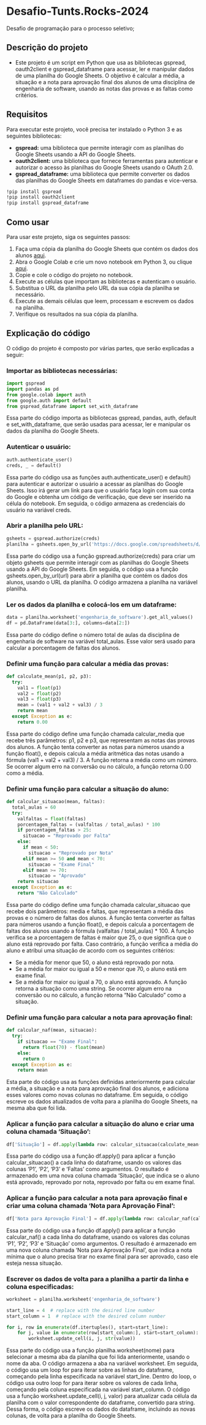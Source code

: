 # Desafio-Tunts.Rocks-2024
Desafio de programação para o processo seletivo;

## Descrição do projeto
- Este projeto é um script em Python que usa as bibliotecas gspread, oauth2client e gspread_dataframe para acessar, ler e manipular dados de uma planilha do Google Sheets. O objetivo é calcular a média, a situação e a nota para aprovação final dos alunos de uma disciplina de engenharia de software, usando as notas das provas e as faltas como critérios.

## Requisitos
Para executar este projeto, você precisa ter instalado o Python 3 e as seguintes bibliotecas:
- **gspread:** uma biblioteca que permite interagir com as planilhas do Google Sheets usando a API do Google Sheets.
- **oauth2client:** uma biblioteca que fornece ferramentas para autenticar e autorizar o acesso às planilhas do Google Sheets usando o OAuth 2.0.
- **gspread_dataframe:** uma biblioteca que permite converter os dados das planilhas do Google Sheets em dataframes do pandas e vice-versa.

```sh
!pip install gspread
!pip install oauth2client
!pip install gspread_dataframe
```

## Como usar
Para usar este projeto, siga os seguintes passos:

1. Faça uma cópia da planilha do Google Sheets que contém os dados dos alunos [aqui](https://docs.google.com/spreadsheets/d/11-IQ3x8gJIg-M6SUprNuQtfdxTLbNO0S5IYfFdtt3I4/edit#gid=195192560).
2. Abra o Google Colab e crie um novo notebook em Python 3, ou clique [aqui](https://colab.research.google.com/drive/1CuJISC0XalV5TQVBsWyCAXwKZeQGEM1f?usp=sharing).
3. Copie e cole o código do projeto no notebook.
4. Execute as células que importam as bibliotecas e autenticam o usuário.
5. Substitua o URL da planilha pelo URL da sua cópia da planilha se necessário.
6. Execute as demais células que leem, processam e escrevem os dados na planilha.
7. Verifique os resultados na sua cópia da planilha.

## Explicação do código
O código do projeto é composto por várias partes, que serão explicadas a seguir:

### Importar as bibliotecas necessárias:
```python
import gspread
import pandas as pd
from google.colab import auth
from google.auth import default
from gspread_dataframe import set_with_dataframe
```
Essa parte do código importa as bibliotecas gspread, pandas, auth, default e set_with_dataframe, que serão usadas para acessar, ler e manipular os dados da planilha do Google Sheets.

### Autenticar o usuário:
```python
auth.authenticate_user()
creds, _ = default()
```

Essa parte do código usa as funções auth.authenticate_user() e default() para autenticar e autorizar o usuário a acessar as planilhas do Google Sheets. Isso irá gerar um link para que o usuário faça login com sua conta do Google e obtenha um código de verificação, que deve ser inserido na célula do notebook. Em seguida, o código armazena as credenciais do usuário na variável creds.

### Abrir a planilha pelo URL:
```python
gsheets = gspread.authorize(creds)
planilha = gsheets.open_by_url('https://docs.google.com/spreadsheets/d/11-IQ3x8gJIg-M6SUprNuQtfdxTLbNO0S5IYfFdtt3I4/edit?usp=sharing')
```
Essa parte do código usa a função gspread.authorize(creds) para criar um objeto gsheets que permite interagir com as planilhas do Google Sheets usando a API do Google Sheets. Em seguida, o código usa a função gsheets.open_by_url(url) para abrir a planilha que contém os dados dos alunos, usando o URL da planilha. O código armazena a planilha na variável planilha.

### Ler os dados da planilha e colocá-los em um dataframe:
```python
data = planilha.worksheet('engenharia_de_software').get_all_values()
df = pd.DataFrame(data[3:], columns=data[2:])
```
Essa parte do código define o número total de aulas da disciplina de engenharia de software na variável total_aulas. Esse valor será usado para calcular a porcentagem de faltas dos alunos.

### Definir uma função para calcular a média das provas:
```python
def calculate_mean(p1, p2, p3):
  try:
    val1 = float(p1)
    val2 = float(p2)
    val3 = float(p3)
    mean = (val1 + val2 + val3) / 3
    return mean
  except Exception as e:
    return 0.00
```
Essa parte do código define uma função chamada calcular_media que recebe três parâmetros: p1, p2 e p3, que representam as notas das provas dos alunos. A função tenta converter as notas para números usando a função float(), e depois calcula a média aritmética das notas usando a fórmula (val1 + val2 + val3) / 3. A função retorna a média como um número. Se ocorrer algum erro na conversão ou no cálculo, a função retorna 0.00 como a média.

### Definir uma função para calcular a situação do aluno:
```python
def calcular_situacao(mean, faltas):
  total_aulas = 60
  try:
    valfaltas = float(faltas)
    porcentagem_faltas = (valfaltas / total_aulas) * 100
    if porcentagem_faltas > 25:
      situacao = "Reprovado por Falta"
    else:
      if mean < 50:
        situacao = "Reprovado por Nota"
      elif mean >= 50 and mean < 70:
        situacao = "Exame Final"
      elif mean >= 70:
        situacao = "Aprovado"
    return situacao
  except Exception as e:
    return "Não Calculado"
```
Essa parte do código define uma função chamada calcular_situacao que recebe dois parâmetros: media e faltas, que representam a média das provas e o número de faltas dos alunos. A função tenta converter as faltas para números usando a função float(), e depois calcula a porcentagem de faltas dos alunos usando a fórmula (valfaltas / total_aulas) * 100. A função verifica se a porcentagem de faltas é maior que 25, o que significa que o aluno está reprovado por falta. Caso contrário, a função verifica a média do aluno e atribui uma situação de acordo com os seguintes critérios:

- Se a média for menor que 50, o aluno está reprovado por nota.
- Se a média for maior ou igual a 50 e menor que 70, o aluno está em exame final.
- Se a média for maior ou igual a 70, o aluno está aprovado.
A função retorna a situação como uma string. Se ocorrer algum erro na conversão ou no cálculo, a função retorna “Não Calculado” como a situação.

### Definir uma função para calcular a nota para aprovação final:
```python
def calcular_naf(mean, situacao):
  try:
    if situacao == "Exame Final":
      return float(70) - float(mean)
    else:
      return 0
  except Exception as e:
    return mean
```
Esta parte do código usa as funções definidas anteriormente para calcular a média, a situação e a nota para aprovação final dos alunos, e adiciona esses valores como novas colunas no dataframe. Em seguida, o código escreve os dados atualizados de volta para a planilha do Google Sheets, na mesma aba que foi lida.

### Aplicar a função para calcular a situação do aluno e criar uma coluna chamada ‘Situação’:
```python
df['Situação'] = df.apply(lambda row: calcular_situacao(calculate_mean(row['P1'], row['P2'], row['P3']), row['Faltas']), axis=1)
```
Essa parte do código usa a função df.apply() para aplicar a função calcular_situacao() a cada linha do dataframe, usando os valores das colunas ‘P1’, ‘P2’, ‘P3’ e ‘Faltas’ como argumentos. O resultado é armazenado em uma nova coluna chamada ‘Situação’, que indica se o aluno está aprovado, reprovado por nota, reprovado por falta ou em exame final.

### Aplicar a função para calcular a nota para aprovação final e criar uma coluna chamada ‘Nota para Aprovação Final’:
```python
df['Nota para Aprovação Final'] = df.apply(lambda row: calcular_naf(calculate_mean(row['P1'], row['P2'], row['P3']), calcular_situacao(calculate_mean(row['P1'], row['P2'], row['P3']), row['Faltas'])), axis=1)
```
Essa parte do código usa a função df.apply() para aplicar a função calcular_naf() a cada linha do dataframe, usando os valores das colunas ‘P1’, ‘P2’, ‘P3’ e ‘Situação’ como argumentos. O resultado é armazenado em uma nova coluna chamada ‘Nota para Aprovação Final’, que indica a nota mínima que o aluno precisa tirar no exame final para ser aprovado, caso ele esteja nessa situação.

### Escrever os dados de volta para a planilha a partir da linha e coluna especificadas:
```python
worksheet = planilha.worksheet('engenharia_de_software')

start_line = 4  # replace with the desired line number
start_column = 1  # replace with the desired column number

for i, row in enumerate(df.itertuples(), start=start_line):
    for j, value in enumerate(row[start_column:], start=start_column):
        worksheet.update_cell(i, j, str(value))
```
Essa parte do código usa a função planilha.worksheet(nome) para selecionar a mesma aba da planilha que foi lida anteriormente, usando o nome da aba. O código armazena a aba na variável worksheet. Em seguida, o código usa um loop for para iterar sobre as linhas do dataframe, começando pela linha especificada na variável start_line. Dentro do loop, o código usa outro loop for para iterar sobre os valores de cada linha, começando pela coluna especificada na variável start_column. O código usa a função worksheet.update_cell(i, j, valor) para atualizar cada célula da planilha com o valor correspondente do dataframe, convertido para string. Dessa forma, o código escreve os dados do dataframe, incluindo as novas colunas, de volta para a planilha do Google Sheets.
